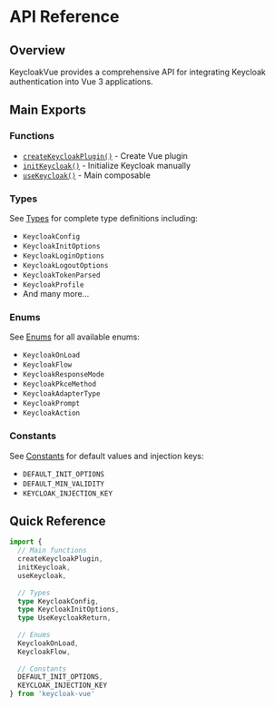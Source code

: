 # API Reference

## Overview

KeycloakVue provides a comprehensive API for integrating Keycloak authentication into Vue 3 applications.

## Main Exports

### Functions

- [`createKeycloakPlugin()`](/api/use-keycloak#createkeycloakplugin) - Create Vue plugin
- [`initKeycloak()`](/api/use-keycloak#initkeycloak) - Initialize Keycloak manually
- [`useKeycloak()`](/api/use-keycloak) - Main composable

### Types

See [Types](/api/types) for complete type definitions including:

- `KeycloakConfig`
- `KeycloakInitOptions`
- `KeycloakLoginOptions`
- `KeycloakLogoutOptions`
- `KeycloakTokenParsed`
- `KeycloakProfile`
- And many more...

### Enums

See [Enums](/api/enums) for all available enums:

- `KeycloakOnLoad`
- `KeycloakFlow`
- `KeycloakResponseMode`
- `KeycloakPkceMethod`
- `KeycloakAdapterType`
- `KeycloakPrompt`
- `KeycloakAction`

### Constants

See [Constants](/api/constants) for default values and injection keys:

- `DEFAULT_INIT_OPTIONS`
- `DEFAULT_MIN_VALIDITY`
- `KEYCLOAK_INJECTION_KEY`

## Quick Reference

```typescript
import {
  // Main functions
  createKeycloakPlugin,
  initKeycloak,
  useKeycloak,
  
  // Types
  type KeycloakConfig,
  type KeycloakInitOptions,
  type UseKeycloakReturn,
  
  // Enums
  KeycloakOnLoad,
  KeycloakFlow,
  
  // Constants
  DEFAULT_INIT_OPTIONS,
  KEYCLOAK_INJECTION_KEY
} from 'keycloak-vue'
```

